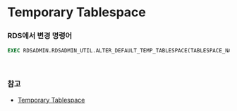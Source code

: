 Temporary Tablespace
===

### RDS에서 변경 명령어
```sql
EXEC RDSADMIN.RDSADMIN_UTIL.ALTER_DEFAULT_TEMP_TABLESPACE(TABLESPACE_NAME => 'temporary_tablespace_change');
```

<br>

### 참고
* [Temporary Tablespace](../../../../Oracle/Tablespace/temporary_tablespace.md)

<br>
